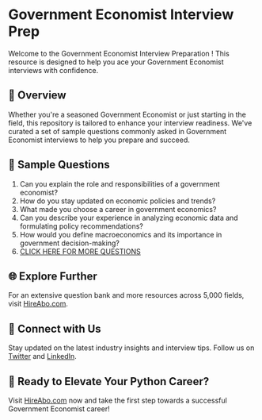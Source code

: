 # Government Economist Interview Prep

Welcome to the Government Economist Interview Preparation ! This resource is designed to help you ace your Government Economist interviews with confidence.

## 🚀 Overview

Whether you're a seasoned Government Economist or just starting in the field, this repository is tailored to enhance your interview readiness. We've curated a set of sample questions commonly asked in Government Economist interviews to help you prepare and succeed.

## 📝 Sample Questions

1. Can you explain the role and responsibilities of a government economist?
2. How do you stay updated on economic policies and trends?
3. What made you choose a career in government economics?
4. Can you describe your experience in analyzing economic data and formulating policy recommendations?
5. How would you define macroeconomics and its importance in government decision-making?
6. [CLICK HERE FOR MORE QUESTIONS](https://hireabo.com/job/7_4_13/Government%20Economist)

## 🌐 Explore Further

For an extensive question bank and more resources across 5,000 fields, visit [HireAbo.com](https://www.hireabo.com).

## 📱 Connect with Us

Stay updated on the latest industry insights and interview tips. Follow us on [Twitter](https://twitter.com/hireabo) and [LinkedIn](https://www.linkedin.com/in/hire-abo-3609972a8/).

## 🚀 Ready to Elevate Your Python Career?

Visit [HireAbo.com](https://www.hireabo.com) now and take the first step towards a successful Government Economist career!